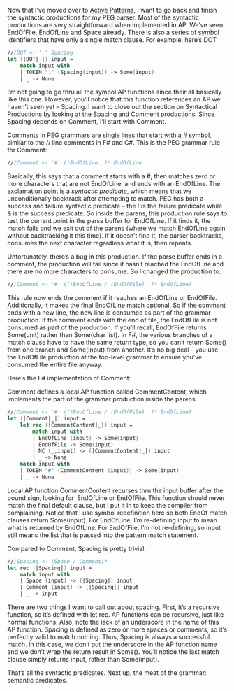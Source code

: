 Now that I’ve moved over to [Active
Patterns](http://devhawk.net/2007/12/14/Practical+F+Parsing+Active+Patterns.aspx),
I want to go back and finish the syntactic productions for my PEG
parser. Most of the syntactic productions are very straightforward when
implemented in AP. We’ve seen EndOfFile, EndOfLine and Space already.
There is also a series of symbol identifiers that have only a single
match clause. For example, here’s DOT:

``` fsharp
///DOT <- '.' Spacing
let (|DOT|_|) input =
    match input with
    | TOKEN "." (Spacing(input)) -> Some(input)
    | _ -> None
```

I’m not going to go thru all the symbol AP functions since their all
basically like this one. However, you’ll notice that this function
references an AP we haven’t seen yet – Spacing. I want to close out the
section on Syntactical Productions by looking at the Spacing and Comment
productions. Since Spacing depends on Comment, I’ll start with Comment.

Comments in PEG grammars are single lines that start with a \# symbol,
similar to the // line comments in F\# and C\#. This is the PEG grammar
rule for Comment:

``` fsharp
///Comment <- '#' (!EndOfLine .)* EndOfLine
```

Basically, this says that a comment starts with a \#, then matches zero
or more characters that are not EndOfLine, and ends with an EndOfLine.
The exclamation point is a *syntactic predicate*, which means that we
unconditionally backtrack after attempting to match. PEG has both a
success and failure syntactic predicate – the ! is the failure predicate
while & is the success predicate. So inside the parens, this production
rule says to test the current point in the parse buffer for EndOfLine.
If it finds it, the match fails and we exit out of the parens (where we
match EndOfLine again without backtracking it this time). If it doesn’t
find it, the parser backtracks, consumes the next character regardless
what it is, then repeats.

Unfortunately, there’s a bug in this production. If the parse buffer
ends in a comment, the production will fail since it hasn’t reached the
EndOfLine and there are no more characters to consume. So I changed the
production to:

``` fsharp
///Comment <- '#' ((!EndOfLine / !EndOfFile) .)* EndOfLine?
```

This rule now ends the comment if it reaches an EndOfLine or EndOfFile.
Additionally, it makes the final EndOfLine match optional. So if the
comment ends with a new line, the new line is consumed as part of the
grammar production. If the comment ends with the end of file, the
EndOfFile is not consumed as part of the production. If you’ll recall,
EndOfFile returns Some(unit) rather than Some(char list). In F\#, the
various branches of a match clause have to have the same return type, so
you can’t return Some() from one branch and Some(input) from another.
It’s no big deal – you use the EndOfFile production at the top-level
grammar to ensure you’ve consumed the entire file anyway.

Here’s the F\# implementation of Comment:

Comment defines a local AP function called CommentContent, which
implements the part of the grammar production inside the parens.

``` fsharp
///Comment <- '#' ((!EndOfLine / !EndOfFile) .)* EndOfLine?
let (|Comment|_|) input =  
    let rec (|CommentContent|_|) input =  
        match input with
        | EndOfLine (input) -> Some(input)
        | EndOfFile -> Some(input)
        | NC (_,input) -> (|CommentContent|_|) input
        | _ -> None
    match input with
    | TOKEN "#" (CommentContent (input)) -> Some(input)
    | _ -> None
```

Local AP function CommentContent recurses thru the input buffer after
the pound sign, looking for  EndOfLine or EndOfFile. This function
should never match the final default clause, but I put it in to keep the
compiler from complaining. Notice that I use symbol redefinition here so
both EndOf match clauses return Some(input). For EndOfLine, I’m
re-defining input to mean what is returned by EndOfLine. For EndOfFile,
I’m not re-defining, so input still means the list that is passed into
the pattern match statement.

Compared to Comment, Spacing is pretty trivial:

``` fsharp
///Spacing <- (Space / Comment)*
let rec (|Spacing|) input =  
    match input with
    | Space (input) -> (|Spacing|) input
    | Comment (input) -> (|Spacing|) input
    | _ -> input
```

There are two things I want to call out about spacing. First, it’s a
recursive function, so it’s defined with let rec. AP functions can be
recursive, just like normal functions. Also, note the lack of an
underscore in the name of this AP function. Spacing is defined as zero
or more spaces or comments, so it’s perfectly valid to match nothing.
Thus, Spacing is always a successful match. In this case, we don’t put
the underscore in the AP function name and we don’t wrap the return
result in Some(). You’ll notice the last match clause simply returns
input, rather than Some(input).

That’s all the syntactic predicates. Next up, the meat of the grammar:
semantic predicates.
